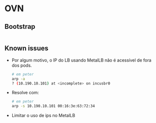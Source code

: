 # OVN

## Bootstrap

```bash
```

## Known issues

- Por algum motivo, o IP do LB usando MetalLB não é acessível de fora dos pods.

    ```bash
    # em peter
    arp -a
    ? (10.190.10.101) at <incomplete> on incusbr0
    ```

- Resolve com:

  ```bash
  # em peter
  arp -s 10.190.10.101 00:16:3e:63:72:34
  ```

- Limitar o uso de ips no MetalLB
